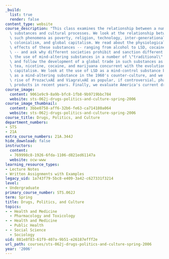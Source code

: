 ```yaml
---
_build:
  list: true
  render: false
content_type: website
course_description: "This class examines the relationship between a number of mind-altering\
  \ substances and cultural processes. We look at the relationship between drugs and\
  \ such phenomena as poverty, religion, technology, inter-generational conflict,\
  \ colonialism, and global capitalism. We read about the physiological and psychological\
  \ effects of these substances -- ranging from alcohol to LSD, cocaine and ecstasy\
  \ -- and ask why different societies prohibit and sanction different drugs. We examine\
  \ the use of mind-altering substances in a number of \"traditional\" societies,\
  \ and follow the development of a global trade in such substances as sugar, coffee,\
  \ tea, nicotine, cocaine, and marijuana concurrent with the evolution of global\
  \ capitalism. We look at the use of LSD as a mind-control substance by the CIA and\
  \ as a mind-altering substance in the 1960's counter-culture, and we look at the\
  \ rise of Prozac\xAE and Viagra\xAE as popular, if controversial, pharmaceutical\
  \ products in recent years. Finally, we evaluate America's current drug laws.\n"
course_image:
  content: 9061e9c9-8a9b-bfc8-1fb8-9b9719bbc784
  website: sts-062j-drugs-politics-and-culture-spring-2006
course_image_thumbnail:
  content: 3bbe0758-aff6-32b6-fe63-ca714180a064
  website: sts-062j-drugs-politics-and-culture-spring-2006
course_title: Drugs, Politics, and Culture
department_numbers:
- STS
- 21A
extra_course_numbers: 21A.344J
hide_download: false
instructors:
  content:
  - 769998c8-1926-6fda-1106-d821ed61147a
  website: ocw-www
learning_resource_types:
- Lecture Notes
- Written Assignments with Examples
legacy_uid: 1a743f79-5bc8-e409-3a42-c627331f3214
level:
- Undergraduate
primary_course_number: STS.062J
term: Spring
title: Drugs, Politics, and Culture
topics:
- - Health and Medicine
  - Pharmacology and Toxicology
- - Health and Medicine
  - Public Health
- - Social Science
  - Sociology
uid: 881e8f83-61f9-407a-9b51-e26187efff2e
url_path: courses/sts-062j-drugs-politics-and-culture-spring-2006
year: '2006'
---
```

